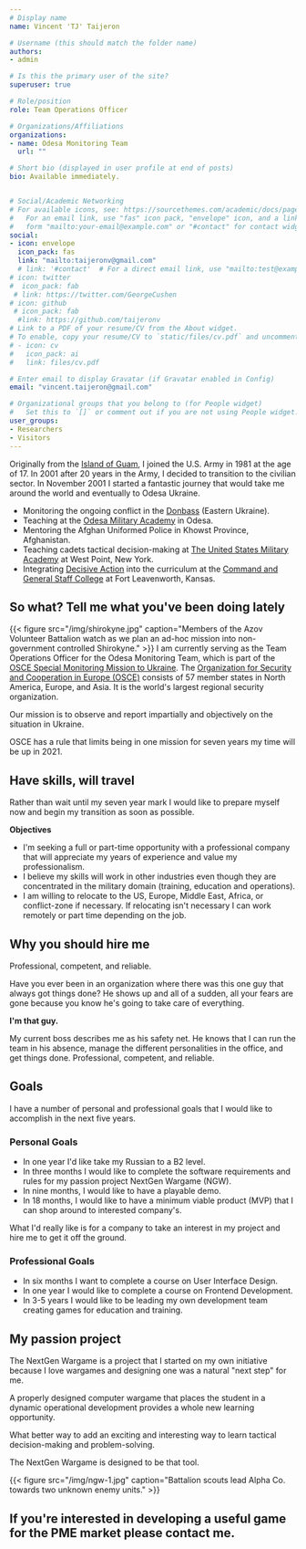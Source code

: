 ```yaml
---
# Display name
name: Vincent 'TJ' Taijeron

# Username (this should match the folder name)
authors:
- admin

# Is this the primary user of the site?
superuser: true

# Role/position
role: Team Operations Officer

# Organizations/Affiliations
organizations:
- name: Odesa Monitoring Team
  url: ""

# Short bio (displayed in user profile at end of posts)
bio: Available immediately.


# Social/Academic Networking
# For available icons, see: https://sourcethemes.com/academic/docs/page-builder/#icons
#   For an email link, use "fas" icon pack, "envelope" icon, and a link in the
#   form "mailto:your-email@example.com" or "#contact" for contact widget.
social:
- icon: envelope
  icon_pack: fas
  link: "mailto:taijeronv@gmail.com"
  # link: '#contact'  # For a direct email link, use "mailto:test@example.org".
# icon: twitter
#  icon_pack: fab
 # link: https://twitter.com/GeorgeCushen
# icon: github
 # icon_pack: fab
  #link: https://github.com/taijeronv
# Link to a PDF of your resume/CV from the About widget.
# To enable, copy your resume/CV to `static/files/cv.pdf` and uncomment the lines below.
# - icon: cv
#   icon_pack: ai
#   link: files/cv.pdf

# Enter email to display Gravatar (if Gravatar enabled in Config)
email: "vincent.taijeron@gmail.com"

# Organizational groups that you belong to (for People widget)
#   Set this to `[]` or comment out if you are not using People widget.
user_groups:
- Researchers
- Visitors
---
```


Originally from the [Island of Guam](https://en.wikipedia.org/wiki/Guam), I
joined the U.S. Army in 1981 at the age of 17. In 2001 after 20 years in the
Army, I decided to transition to the civilian sector. In November 2001 I started a
fantastic journey that would take me around the world and eventually to Odesa
Ukraine.

- Monitoring the ongoing conflict in the [Donbass](https://en.wikipedia.org/wiki/Donbass) (Eastern Ukraine).
- Teaching at the
  [Odesa Military Academy](https://en.wikipedia.org/wiki/Odessa_Military_Academy)
  in Odesa.
- Mentoring the Afghan Uniformed Police in Khowst Province, Afghanistan.
- Teaching cadets tactical decision-making at
  [The United States Military Academy](https://www.westpoint.edu/military/department-of-military-instruction/simulation-center) at West Point, New York.
- Integrating [Decisive Action](http://decisive-point.com/decisive-action/) into
  the curriculum at the
  [Command and General Staff College](https://usacac.army.mil/organizations/cace/cgsc) at Fort Leavenworth, Kansas.

## So what? Tell me what you've been doing lately

{{< figure src="/img/shirokyne.jpg" caption="Members of the Azov Volunteer Battalion watch as we plan an ad-hoc mission into non-government controlled Shirokyne." >}}
I am currently serving as the Team Operations Officer for the Odesa Monitoring
Team, which is part of the [OSCE Special Monitoring Mission to Ukraine](https://www.osce.org/special-monitoring-mission-to-ukraine). The
[Organization for Security and Cooperation in Europe (OSCE)](https://www.osce.org/whatistheosce/factsheet) consists of 57 member
states in North America, Europe, and Asia. It is the world's largest
regional security organization.  

Our mission is to observe and report impartially and objectively on the
situation in Ukraine.

OSCE has a rule that limits being in one mission for seven years my time will be up in 2021.

## Have skills, will travel
Rather than wait until my seven year mark I would like to prepare myself now and
begin my transition as soon as possible.

**Objectives**
- I'm seeking a full or part-time opportunity with a professional company that
  will appreciate my years of experience and value my professionalism.
- I believe my skills will work in other industries even though they are
  concentrated in the military domain (training, education and operations).
- I am willing to relocate to the US, Europe, Middle East, Africa, or
  conflict-zone if necessary. If relocating isn't necessary I can
  work remotely or part time depending on the job.

## Why you should hire me
Professional, competent, and reliable.

Have you ever been in an organization where there was this one guy that always
got things done? He shows up and all of a sudden, all your fears are gone
because you know he's going to take care of everything.

**I'm that guy.**

My current boss describes me as his safety net. He knows that I can run the team
in his absence, manage the different personalities in the office, and get
things done. Professional, competent, and reliable.

## Goals
I have a number of personal and professional goals that I would like to
accomplish in the next five years.

### Personal Goals
- In one year I'd like take my Russian to a B2 level.
- In three months I would like to complete the software requirements and rules
  for my passion project NextGen Wargame (NGW).
- In nine months, I would like to have a playable demo.
- In 18 months, I would like to have a minimum viable product (MVP) that I can
  shop around to interested company's.

What I'd really like is for a company to take an interest in my project and hire
me to get it off the ground. 

### Professional Goals  
- In six months I want to complete a course on User Interface Design.  
- In one year I would like to complete a course on Frontend Development.  
- In 3-5 years I would like to be leading my own development team creating games
  for education and training.
  
## My passion project
The NextGen Wargame is a project that I started on my own initiative because I love
wargames and designing one was a natural "next step" for me.  

A properly designed computer wargame that places the student in a dynamic
operational development provides a whole new learning opportunity.

What better way to add an exciting and interesting way to learn tactical
decision-making and problem-solving.

The NextGen Wargame is designed to be that tool.  

{{< figure src="/img/ngw-1.jpg" caption="Battalion scouts lead Alpha Co. towards two unknown enemy units." >}}

## If you're interested in developing a useful game for the PME market please contact me.